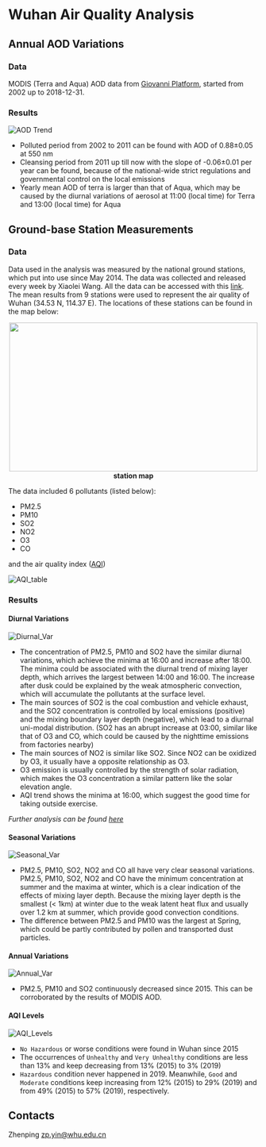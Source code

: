 # Wuhan Air Quality Analysis

## Annual AOD Variations 

### Data

MODIS (Terra and Aqua) AOD data from [Giovanni Platform][1], started from 2002 up to 2018-12-31.

### Results

![AOD Trend](img/MODIS_AOD_2002-2018(PS).png)

- Polluted period from 2002 to 2011 can be found with AOD of 0.88±0.05 at 550 nm
- Cleansing period from 2011 up till now with the slope of -0.06±0.01 per year can be found, because of the national-wide strict regulations and governmental control on the local emissions
- Yearly mean AOD of terra is larger than that of Aqua, which may be caused by the diurnal variations of aerosol at 11:00 (local time) for Terra and 13:00 (local time) for Aqua

## Ground-base Station Measurements

### Data

Data used in the analysis was measured by the national ground stations, which put into use since May 2014. The data was collected and released every week by Xiaolei Wang. All the data can be accessed with this [link][2].
The mean results from 9 stations were used to represent the air quality of Wuhan (34.53 N, 114.37 E). The locations of these stations can be found in the map below:

<p align='center'>
<img src='img/\wuhan_ground_station(google earth).jpg' width='500' height='300' caption='station_map'>
<br>
<b>station map</b>

The data included 6 pollutants (listed below): 

- PM2.5
- PM10
- SO2
- NO2
- O3
- CO

and the air quality index ([AQI][3])

![AQI_table](img/AQI_table.png)

### Results

#### Diurnal Variations

![Diurnal_Var](img/diurnal-AQ-wuhan.png)

- The concentration of PM2.5, PM10 and SO2 have the similar diurnal variations, which achieve the minima at 16:00 and increase after 18:00. The minima could be associated with the diurnal trend of mixing layer depth, which arrives the largest between 14:00 and 16:00. The increase after dusk could be explained by the weak atmospheric convection, which will accumulate the pollutants at the surface level.
- The main sources of SO2 is the coal combustion and vehicle exhaust, and the SO2 concentration is controlled by local emissions (positive) and the mixing boundary layer depth (negative), which lead to a diurnal uni-modal distribution. (SO2 has an abrupt increase at 03:00, similar like that of O3 and CO, which could be caused by the nighttime emissions from factories nearby)
- The main sources of NO2 is similar like SO2. Since NO2 can be oxidized by O3, it usually have a opposite relationship as O3.
- O3 emission is usually controlled by the strength of solar radiation, which makes the O3 concentration a similar pattern like the solar elevation angle.
- AQI trend shows the minima at 16:00, which suggest the good time for taking outside exercise.

*Further analysis can be found [here][4]*

#### Seasonal Variations

![Seasonal_Var](img/seasonal-AQ-wuhan.png)

- PM2.5, PM10, SO2, NO2 and CO all have very clear seasonal variations. PM2.5, PM10, SO2, NO2 and CO have the minimum concentration at summer and the maxima at winter, which is a clear indication of the effects of mixing layer depth. Because the mixing layer depth is the smallest (< 1km) at winter due to the weak latent heat flux and usually over 1.2 km at summer, which provide good convection conditions.
- The difference between PM2.5 and PM10 was the largest at Spring, which could be partly contributed by pollen and transported dust particles.

#### Annual Variations

![Annual_Var](img/yearly-AQ-wuhan.png)

- PM2.5, PM10 and SO2 continuously decreased since 2015. This can be corroborated by the results of MODIS AOD.

#### AQI Levels

![AQI_Levels](img/AQI-level-wuhan.png)

- `No Hazardous` or worse conditions were found in Wuhan since 2015
- The occurrences of `Unhealthy` and `Very Unhealthy` conditions are less than 13% and keep decreasing from 13% (2015) to 3% (2019)
- `Hazardous` condition never happened in 2019. Meanwhile, `Good` and `Moderate` conditions keep increasing from 12% (2015) to 29% (2019) and from 49% (2015) to 57% (2019), respectively.

## Contacts

Zhenping <zp.yin@whu.edu.cn>

[1]: https://giovanni.gsfc.nasa.gov/
[2]: http://beijingair.sinaapp.com/
[3]: https://www.airnow.gov/index.cfm?action=aqibasics.aqi
[4]: https://www.sciencedirect.com/science/article/pii/S0160412015300878